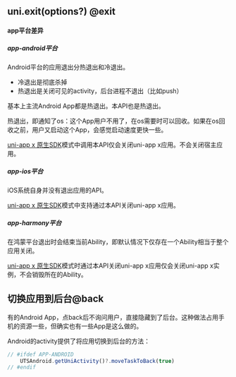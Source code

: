 ## uni.exit(options?) @exit

<!-- UTSAPIJSON.exit.description -->

<!-- UTSAPIJSON.exit.compatibility -->

#### app平台差异  

##### app-android平台  
Android平台的应用退出分热退出和冷退出。
- 冷退出是彻底杀掉
- 热退出是关闭可见的activity，后台进程不退出（比如push）

基本上主流Android App都是热退出。本API也是热退出。

热退出，即通知了os：这个App用户不用了，在os需要时可以回收。如果在os回收之前，用户又启动这个App，会感觉启动速度更快一些。

[uni-app x 原生SDK](../native/README.md)模式中调用本API仅会关闭uni-app x应用。不会关闭宿主应用。

##### app-ios平台  
iOS系统自身并没有退出应用的API。

[uni-app x 原生SDK](../native/README.md)模式中支持通过本API关闭uni-app x应用。

##### app-harmony平台
在鸿蒙平台退出时会结束当前Ability，即默认情况下仅存在一个Ability相当于整个应用关闭。

[uni-app x 原生SDK](../native/README.md)模式时通过本API关闭uni-app x应用仅会关闭uni-app x实例，不会销毁所在的Ability。


<!-- UTSAPIJSON.exit.param -->

<!-- UTSAPIJSON.exit.returnValue -->

<!-- UTSAPIJSON.exit.tutorial -->

<!-- UTSAPIJSON.exit.example -->

<!-- UTSAPIJSON.general_type.name -->

<!-- UTSAPIJSON.general_type.param -->

## 切换应用到后台@back

有的Android App，点back后不询问用户，直接隐藏到了后台。这种做法占用手机的资源一些，但确实也有一些App是这么做的。

Android的activity提供了将应用切换到后台的方法：
```ts
// #ifdef APP-ANDROID
	UTSAndroid.getUniActivity()?.moveTaskToBack(true)
// #endif
```
